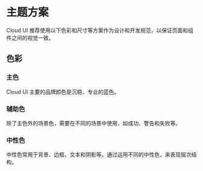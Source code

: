 # 主题方案

Cloud UI 推荐使用以下色彩和尺寸等方案作为设计和开发规范，以保证页面和组件之间的视觉一致。

## 色彩

### 主色

Cloud UI 主要的品牌颜色是沉稳、专业的蓝色。

<u-grid-layout>
    <u-grid-layout-row :repeat="3">
        <u-grid-layout-column>
            <u-theme-colors>
                <u-theme-color name="brand-primary-lightest" :color="$theme['--brand-primary-lightest']" desc="浅色背景"></u-theme-color>
                <u-theme-color name="brand-primary-lighter" :color="$theme['--brand-primary-lighter']"></u-theme-color>
                <u-theme-color name="brand-primary-light" :color="$theme['--brand-primary-light']" inverse desc="hover"></u-theme-color>
                <u-theme-color name="brand-primary" :color="$theme['--brand-primary']" inverse desc="主色"></u-theme-color>
                <u-theme-color name="brand-primary-dark" :color="$theme['--brand-primary-dark']" inverse desc="active"></u-theme-color>
                <u-theme-color name="brand-primary-darker" :color="$theme['--brand-primary-darker']" inverse></u-theme-color>
                <u-theme-color name="brand-primary-darkest" :color="$theme['--brand-primary-darkest']" inverse desc="深色文字"></u-theme-color>
            </u-theme-colors>
        </u-grid-layout-column>
    </u-grid-layout-row>
</u-grid-layout>

### 辅助色

除了主色外的场景色，需要在不同的场景中使用，如成功、警告和失败等。

<u-grid-layout>
    <u-grid-layout-row :repeat="3">
        <u-grid-layout-column>
            <u-theme-colors>
                <u-theme-color name="brand-success-lightest" :color="$theme['--brand-success-lightest']" desc="浅色背景"></u-theme-color>
                <u-theme-color name="brand-success-lighter" :color="$theme['--brand-success-lighter']"></u-theme-color>
                <u-theme-color name="brand-success-light" :color="$theme['--brand-success-light']" inverse desc="hover"></u-theme-color>
                <u-theme-color name="brand-success" :color="$theme['--brand-success']" inverse desc="成功"></u-theme-color>
                <u-theme-color name="brand-success-dark" :color="$theme['--brand-success-dark']" inverse desc="active"></u-theme-color>
                <u-theme-color name="brand-success-darker" :color="$theme['--brand-success-darker']" inverse></u-theme-color>
                <u-theme-color name="brand-success-darkest" :color="$theme['--brand-success-darkest']" inverse desc="深色文字"></u-theme-color>
            </u-theme-colors>
        </u-grid-layout-column>
        <u-grid-layout-column>
            <u-theme-colors>
                <u-theme-color name="brand-normal-lightest" :color="$theme['--brand-normal-lightest']" desc="浅色背景"></u-theme-color>
                <u-theme-color name="brand-normal-lighter" :color="$theme['--brand-normal-lighter']"></u-theme-color>
                <u-theme-color name="brand-normal-light" :color="$theme['--brand-normal-light']" inverse desc="hover"></u-theme-color>
                <u-theme-color name="brand-normal" :color="$theme['--brand-normal']" inverse desc="正常"></u-theme-color>
                <u-theme-color name="brand-normal-dark" :color="$theme['--brand-normal-dark']" inverse desc="active"></u-theme-color>
                <u-theme-color name="brand-normal-darker" :color="$theme['--brand-normal-darker']" inverse></u-theme-color>
                <u-theme-color name="brand-normal-darkest" :color="$theme['--brand-normal-darkest']" inverse desc="深色文字"></u-theme-color>
            </u-theme-colors>
        </u-grid-layout-column>
        <u-grid-layout-column>
            <u-theme-colors>
                <u-theme-color name="brand-problem-lightest" :color="$theme['--brand-problem-lightest']" desc="浅色背景"></u-theme-color>
                <u-theme-color name="brand-problem-lighter" :color="$theme['--brand-problem-lighter']"></u-theme-color>
                <u-theme-color name="brand-problem-light" :color="$theme['--brand-problem-light']" inverse desc="hover"></u-theme-color>
                <u-theme-color name="brand-problem" :color="$theme['--brand-problem']" inverse desc="异常"></u-theme-color>
                <u-theme-color name="brand-problem-dark" :color="$theme['--brand-problem-dark']" inverse desc="active"></u-theme-color>
                <u-theme-color name="brand-problem-darker" :color="$theme['--brand-problem-darker']" inverse></u-theme-color>
                <u-theme-color name="brand-problem-darkest" :color="$theme['--brand-problem-darkest']" inverse desc="深色文字"></u-theme-color>
            </u-theme-colors>
        </u-grid-layout-column>
        <u-grid-layout-column>
            <u-theme-colors>
                <u-theme-color name="brand-warning-lightest" :color="$theme['--brand-warning-lightest']" desc="浅色背景"></u-theme-color>
                <u-theme-color name="brand-warning-lighter" :color="$theme['--brand-warning-lighter']"></u-theme-color>
                <u-theme-color name="brand-warning-light" :color="$theme['--brand-warning-light']" inverse desc="hover"></u-theme-color>
                <u-theme-color name="brand-warning" :color="$theme['--brand-warning']" inverse desc="警告"></u-theme-color>
                <u-theme-color name="brand-warning-dark" :color="$theme['--brand-warning-dark']" inverse desc="active"></u-theme-color>
                <u-theme-color name="brand-warning-darker" :color="$theme['--brand-warning-darker']" inverse></u-theme-color>
                <u-theme-color name="brand-warning-darkest" :color="$theme['--brand-warning-darkest']" inverse desc="深色文字"></u-theme-color>
            </u-theme-colors>
        </u-grid-layout-column>
        <u-grid-layout-column>
            <u-theme-colors>
                <u-theme-color name="brand-error-lightest" :color="$theme['--brand-error-lightest']" desc="浅色背景"></u-theme-color>
                <u-theme-color name="brand-error-lighter" :color="$theme['--brand-error-lighter']"></u-theme-color>
                <u-theme-color name="brand-error-light" :color="$theme['--brand-error-light']" inverse desc="hover"></u-theme-color>
                <u-theme-color name="brand-error" :color="$theme['--brand-error']" inverse desc="错误/危险"></u-theme-color>
                <u-theme-color name="brand-error-dark" :color="$theme['--brand-error-dark']" inverse desc="active"></u-theme-color>
                <u-theme-color name="brand-error-darker" :color="$theme['--brand-error-darker']" inverse></u-theme-color>
                <u-theme-color name="brand-error-darkest" :color="$theme['--brand-error-darkest']" inverse desc="深色文字"></u-theme-color>
            </u-theme-colors>
        </u-grid-layout-column>
        <u-grid-layout-column>
            <u-theme-colors>
                <u-theme-color name="brand-assist-lightest" :color="$theme['--brand-assist-lightest']" desc="浅色背景"></u-theme-color>
                <u-theme-color name="brand-assist-lighter" :color="$theme['--brand-assist-lighter']"></u-theme-color>
                <u-theme-color name="brand-assist-light" :color="$theme['--brand-assist-light']" inverse desc="hover"></u-theme-color>
                <u-theme-color name="brand-assist" :color="$theme['--brand-assist']" inverse desc="辅助"></u-theme-color>
                <u-theme-color name="brand-assist-dark" :color="$theme['--brand-assist-dark']" inverse desc="active"></u-theme-color>
                <u-theme-color name="brand-assist-darker" :color="$theme['--brand-assist-darker']" inverse></u-theme-color>
                <u-theme-color name="brand-assist-darkest" :color="$theme['--brand-assist-darkest']" inverse desc="深色文字"></u-theme-color>
            </u-theme-colors>
        </u-grid-layout-column>
    </u-grid-layout-row>
</u-grid-layout>

### 中性色

中性色常用于背景、边框、文本和阴影等。通过运用不同的中性色，来表现层次结构。

<u-grid-layout>
    <u-grid-layout-row :repeat="3">
        <u-grid-layout-column>
            <u-theme-colors>
                <u-theme-color name="background-color-lighter" :color="$theme['--background-color-lighter']" desc="选择项 hover 背景"></u-theme-color>
                <u-theme-color name="background-color-light" :color="$theme['--background-color-light']" desc="表格标题栏等背景"></u-theme-color>
                <u-theme-color name="background-color-base" :color="$theme['--background-color-base']" desc="标签、薯条等背景"></u-theme-color>
                <u-theme-color name="background-color-dark" :color="$theme['--background-color-dark']"></u-theme-color>
            </u-theme-colors>
        </u-grid-layout-column>
        <u-grid-layout-column>
            <u-theme-colors>
                <u-theme-color name="border-color-base" :color="$theme['--border-color-base']" desc="输入框等边框"></u-theme-color>
                <u-theme-color name="brand-disabled" :color="$theme['--brand-disabled']" desc="禁用输入框、选择框的背景"></u-theme-color>
                <u-theme-color name="brand-disabled-dark" :color="$theme['--brand-disabled-dark']" desc="禁用文本的颜色"></u-theme-color>
                <u-theme-color name="brand-disabled-darker" :color="$theme['--brand-disabled-darker']"></u-theme-color>
            </u-theme-colors>
        </u-grid-layout-column>
        <u-grid-layout-column>
            <u-theme-colors>
                <u-theme-color name="color-lighter" :color="$theme['--color-lighter']" inverse desc="占位符文字"></u-theme-color>
                <u-theme-color name="color-light" :color="$theme['--color-light']" inverse desc="次级文字"></u-theme-color>
                <u-theme-color name="color-base" :color="$theme['--color-base']" inverse desc="默认文字"></u-theme-color>
                <u-theme-color name="color-dark" :color="$theme['--color-dark']" inverse></u-theme-color>
            </u-theme-colors>
        </u-grid-layout-column>
    </u-grid-layout-row>
</u-grid-layout>

